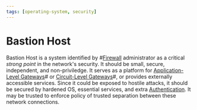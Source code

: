 ```yaml
---
tags: [operating-system, security]
---
```


# Bastion Host

Bastion Host is a system identified by #[Firewall](202210022249.md)
administrator as a critical *strong point* in the network's security. It should
be small, secure, independent, and non-priviledge. It serves as a platform for
[Application-Level Gateways](202301221202.md)# or
[Circuit-Level Gateways](202301221209.md)#, or provides externally accessible
services. Since it could be exposed to hostile attacks, it should be secured by
hardened OS, essential services, and extra [Authentication](202210022151.md). It
may be trusted to enforce policy of trusted separation between these network
connections.
